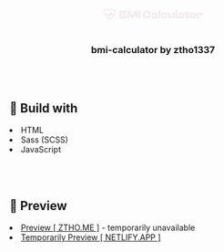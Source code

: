 <center>
<svg width="176" height="24" viewBox="0 0 176 24" fill="none" xmlns="http://www.w3.org/2000/svg">
<path d="M20.42 4.57999C19.9183 4.07656 19.3222 3.67713 18.6658 3.40458C18.0094 3.13203 17.3057 2.99173 16.595 2.99173C15.8842 2.99173 15.1805 3.13203 14.5241 3.40458C13.8678 3.67713 13.2716 4.07656 12.77 4.57999L12 5.35999L11.23 4.57999C10.7283 4.07656 10.1322 3.67713 9.47578 3.40458C8.81941 3.13203 8.11568 2.99173 7.40496 2.99173C6.69425 2.99173 5.99052 3.13203 5.33414 3.40458C4.67776 3.67713 4.08164 4.07656 3.57996 4.57999C1.45996 6.69999 1.32996 10.28 3.99996 13L12 21L20 13C22.67 10.28 22.54 6.69999 20.42 4.57999Z" stroke="#F5ECEC" stroke-width="2" stroke-linecap="round" stroke-linejoin="round"/>
<path d="M3.5 12H9.5L10 11L12 15.5L14 8.5L15.5 12H20.5" stroke="#F5ECEC" stroke-width="2" stroke-linecap="round" stroke-linejoin="round"/>
<path d="M37.58 19C40.78 19 42.08 17.54 42.08 15.28C42.08 13.42 40.8 12.18 38.12 12.08V11.88C40.56 11.78 41.46 10.56 41.46 8.84C41.46 6.74 40.02 5.6 37.12 5.6H28.6V19H37.58ZM32.34 8.98H36.62C37.4 8.98 37.7 9.22 37.7 9.84C37.7 10.46 37.48 10.68 36.72 10.68H32.34V8.98ZM32.34 13.76H37.1C38.02 13.76 38.28 13.94 38.28 14.68C38.28 15.44 38 15.62 37.1 15.62H32.34V13.76ZM46.6373 19V13.46L46.4973 11.22H46.7573L47.5173 13.46L49.5173 18.2H54.0773L56.0773 13.46L56.8373 11.22H57.0973L56.9573 13.46V19H60.7173V5.6H55.6173L53.2773 11.16L52.0173 14.62H51.7573L50.4373 11.16L47.9773 5.6H42.8773V19H46.6373ZM65.6803 19V5.6H61.9203V19H65.6803ZM76.8742 19.2C81.3742 19.2 84.0742 17.06 84.0742 13.48V13.14H79.8742V13.48C79.8742 15 79.1542 15.6 76.9342 15.6C74.2142 15.6 73.4742 14.96 73.4742 12.3C73.4742 9.64 74.2142 9 76.9342 9C79.1542 9 79.8742 9.6 79.8742 11.12V11.46H84.0742V11.12C84.0742 7.54 81.3742 5.4 76.8742 5.4C72.2142 5.4 69.4742 8.12 69.4742 12.3C69.4742 16.48 72.2142 19.2 76.8742 19.2ZM88.3248 19.2C90.5048 19.2 91.7448 18.3 92.1248 16.88H92.3248V19H95.8448V13.26C95.8448 10.44 94.1448 8.72 90.6248 8.72C87.2048 8.72 84.9648 10.44 84.9648 13.12V13.16H88.7248V13.08C88.7248 12.24 89.1048 12 90.3448 12C91.6848 12 92.1248 12.16 92.1248 13.18V13.38L88.0248 13.78C85.7448 14 84.7648 15.02 84.7648 16.44C84.7648 18.16 86.0448 19.2 88.3248 19.2ZM88.5448 16.2C88.5448 15.98 88.6848 15.86 89.0248 15.82L92.1048 15.46C92.0048 16.36 91.2648 16.58 89.4448 16.58C88.8648 16.58 88.5448 16.52 88.5448 16.2ZM100.719 19V5.6H96.9594V19H100.719ZM107.58 19.2C111.02 19.2 113.22 17.42 113.22 14.74V14.4H109.48V14.58C109.48 15.62 108.72 15.82 107.5 15.82C106.12 15.82 105.46 15.52 105.46 13.96C105.46 12.38 106.12 12.08 107.5 12.08C108.72 12.08 109.48 12.3 109.48 13.34V13.5H113.22V13.18C113.22 10.48 111.02 8.72 107.58 8.72C104 8.72 101.72 10.68 101.72 13.96C101.72 17.22 104 19.2 107.58 19.2ZM118.365 19.2C121.105 19.2 122.225 17.62 122.445 15.94H122.645V19H126.165V8.92H122.405V14.12C122.405 15.42 121.985 15.84 120.245 15.84C118.525 15.84 117.985 15.4 117.985 14V8.92H114.225V15.38C114.225 17.56 115.545 19.2 118.365 19.2ZM131.051 19V5.6H127.291V19H131.051ZM135.512 19.2C137.692 19.2 138.932 18.3 139.312 16.88H139.512V19H143.032V13.26C143.032 10.44 141.332 8.72 137.812 8.72C134.392 8.72 132.152 10.44 132.152 13.12V13.16H135.912V13.08C135.912 12.24 136.292 12 137.532 12C138.872 12 139.312 12.16 139.312 13.18V13.38L135.212 13.78C132.932 14 131.952 15.02 131.952 16.44C131.952 18.16 133.232 19.2 135.512 19.2ZM135.732 16.2C135.732 15.98 135.872 15.86 136.212 15.82L139.292 15.46C139.192 16.36 138.452 16.58 136.632 16.58C136.052 16.58 135.732 16.52 135.732 16.2ZM151.687 19V15.62H149.887C149.027 15.62 148.787 15.42 148.787 14.62V12H151.687V8.92H148.787V7.18H145.027V8.92H143.547V12H145.027V15.16C145.027 17.78 146.527 19 149.047 19H151.687ZM158.164 19.2C161.664 19.2 164.044 17.22 164.044 13.96C164.044 10.68 161.664 8.72 158.164 8.72C154.664 8.72 152.284 10.68 152.284 13.96C152.284 17.22 154.664 19.2 158.164 19.2ZM158.164 15.88C156.464 15.88 156.004 15.42 156.004 13.96C156.004 12.5 156.464 12.02 158.164 12.02C159.864 12.02 160.324 12.5 160.324 13.96C160.324 15.42 159.864 15.88 158.164 15.88ZM168.708 19V12.98C168.708 12.18 169.008 11.88 170.028 11.88C171.008 11.88 171.328 12.18 171.328 13.02V14.2H175.088V12.2C175.088 10.18 174.208 8.72 171.988 8.72C169.988 8.72 168.948 9.9 168.668 11.56H168.468V8.92H164.948V19H168.708Z" fill="#F5ECEC"/>
</svg>

</center>
<br />
<center><h3>bmi-calculator by ztho1337</h3></center>
<br><br>
<h2>📒 Build with</h2>
<li>HTML</li>
<li>Sass (SCSS)</li>
<li>JavaScript</li>

<br><br>

<h2>🎈 Preview</h2>
<li><a href="https://bmi.ztho.me/">Preview [ ZTHO.ME ]</a> - temporarily unavailable</li>

<li><a href="https://bmi.ztho.me/">Temporarily Preview [ NETLIFY.APP ]</a></li>
